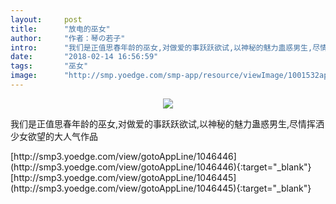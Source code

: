 ```yaml
---
layout:     post
title:      "放电的巫女"
author:     "作者：琴の若子"
intro:      "我们是正值思春年龄的巫女,对做爱的事跃跃欲试,以神秘的魅力蛊惑男生,尽情挥洒少女欲望的大人气作品"
date:       "2018-02-14 16:56:59"
tags:       "巫女"
image:      "http://smp.yoedge.com/smp-app/resource/viewImage/1001532appline.png"
---
```

<div style="text-align: center">
<p><img src="http://smp.yoedge.com/smp-app/resource/viewImage/1001532appline.png"/></p>
</div>
<p class="post-meta">
<span>我们是正值思春年龄的巫女,对做爱的事跃跃欲试,以神秘的魅力蛊惑男生,尽情挥洒少女欲望的大人气作品</span>
</p>
[http://smp3.yoedge.com/view/gotoAppLine/1046446](http://smp3.yoedge.com/view/gotoAppLine/1046446){:target="_blank"}
[http://smp3.yoedge.com/view/gotoAppLine/1046445](http://smp3.yoedge.com/view/gotoAppLine/1046445){:target="_blank"}


